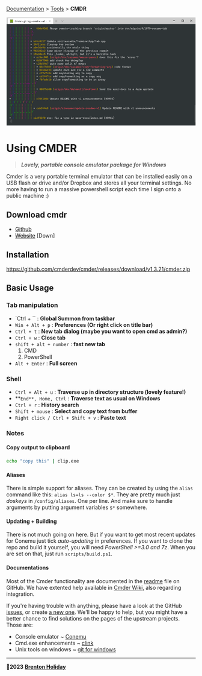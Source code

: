 [Documentation](../) > [Tools](./) > **CMDR**

![tmux](https://raw.githubusercontent.com/8rents/_/i/cmder.png)

# Using CMDER

> ***Lovely, portable console emulator package for Windows***

Cmder is a very portable terminal emulator that can be installed easily on a USB flash or drive and/or Dropbox and stores all your terminal settings. No more having to run a massive powershell script each time I sign onto a public machine :)



## Download cmdr

- [Github](https://github.com/cmderdev/cmder/releases/download/v1.3.19/C)
- ~~[Website](https://cmder.net/)~~ [Down]

## Installation

https://github.com/cmderdev/cmder/releases/download/v1.3.21/cmder.zip

## Basic Usage

### Tab manipulation

- `Ctrl + \`` : **Global Summon from taskbar**
- `Win + Alt + p` : **Preferences (Or right click on title bar)**
- `Ctrl + t` : **New tab dialog (maybe you want to open cmd as admin?)**
- `Ctrl + w` : **Close tab**
- `shift + alt + number` : **fast new tab**
  1.  CMD
  2.  PowerShell
- `Alt + Enter` : **Full screen**

### Shell

- `Ctrl + Alt + u` : **Traverse up in directory structure (lovely feature!)**
- **`End**, Home, Ctrl` : **Traverse text as usual on Windows**
- `Ctrl + r` : **History search**
- `Shift + mouse` : **Select and copy text from buffer**
- `Right click / Ctrl + Shift + v` : **Paste text**

### Notes

#### Copy output to clipboard

```bash
echo "copy this" | clip.exe
```

#### Aliases

There is simple support for aliases. They can be created by using the `alias` command like this: `alias ls=ls --color $*`. They are pretty much just *doskeys* in `/config/aliases`. One per line. And make sure to handle arguments by putting argument variables `$*` somewhere.

#### Updating + Building

There is not much going on here. But if you want to get most recent updates for Conemu just tick *auto-updating* in preferences. If you want to clone the repo and build it yourself, you will need *PowerShell >=3.0 and 7z*. When you are set on that, just run `scripts/build.ps1`.

#### Documentations

Most of the Cmder functionality are documented in the [readme](https://github.com/cmderdev/cmder/blob/master/README.md) file on GitHub. We have extented help available in [Cmder Wiki](https://github.com/cmderdev/cmder/wiki), also regarding integration.

If you're having trouble with anything, please have a look at the GitHub [issues](https://github.com/cmderdev/cmder/issues?q=is:issue), or create [a new one](https://github.com/cmderdev/cmder/issues/new).
We'll be happy to help, but you might have a better chance to find solutions on the pages of the upstream projects. Those are:

- Console emulator ~ [Conemu](https://conemu.github.io/)
- Cmd.exe enhancements ~ [clink](https://chrisant996.github.io/clink/)
- Unix tools on windows ~ [git for windows](https://gitforwindows.org/)



***

🤍**2023** [**Brenton Holiday**](https://allmylinks.com/8rents)
